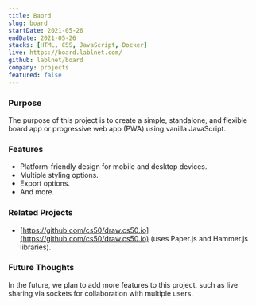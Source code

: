 ```yaml
---
title: Baord
slug: board
startDate: 2021-05-26
endDate: 2021-05-26
stacks: [HTML, CSS, JavaScript, Docker]
live: https://board.lablnet.com/
github: lablnet/board
company: projects
featured: false
---
```


### Purpose
The purpose of this project is to create a simple, standalone, and flexible board app or progressive web app (PWA) using vanilla JavaScript.

### Features
- Platform-friendly design for mobile and desktop devices.
- Multiple styling options.
- Export options.
- And more.

### Related Projects
- [https://github.com/cs50/draw.cs50.io](https://github.com/cs50/draw.cs50.io) (uses Paper.js and Hammer.js libraries).

### Future Thoughts
In the future, we plan to add more features to this project, such as live sharing via sockets for collaboration with multiple users.
